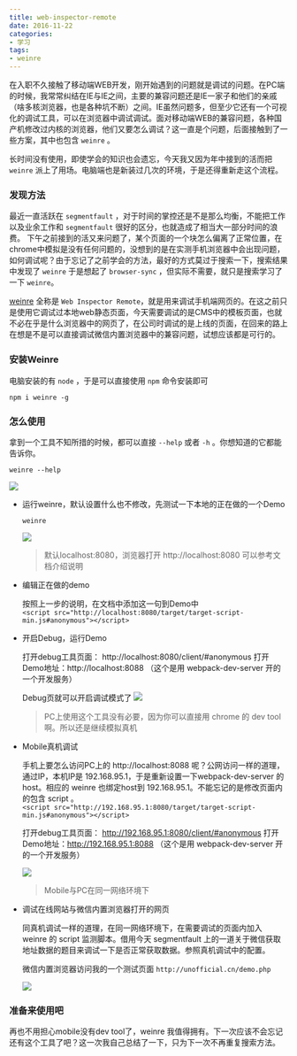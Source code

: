 ```yaml
---
title: web-inspector-remote
date: 2016-11-22
categories: 
- 学习
tags:
- weinre
---
```

在入职不久接触了移动端WEB开发，刚开始遇到的问题就是调试的问题。在PC端的时候，我常常纠结在IE与IE之间，主要的兼容问题还是IE一家子和他们的亲戚（啥多核浏览器，也是各种坑不断）之间。IE虽然问题多，但至少它还有一个可视化的调试工具，可以在浏览器中调试调试。面对移动端WEB的兼容问题，各种国产机修改过内核的浏览器，他们又要怎么调试？这一直是个问题，后面接触到了一些方案，其中也包含 `weinre` 。
<!-- more -->
长时间没有使用，即使学会的知识也会遗忘，今天我又因为年中接到的活而把 `weinre` 派上了用场。电脑端也是新装过几次的环境，于是还得重新走这个流程。  

### 发现方法
最近一直活跃在 `segmentfault` ，对于时间的掌控还是不是那么均衡，不能把工作以及业余工作和 `segmentfault` 很好的区分，也就造成了相当大一部分时间的浪费。
下午之前接到的活又来问题了，某个页面的一个块怎么偏离了正常位置，在chrome中模拟是没有任何问题的，没想到的是在实测手机浏览器中会出现问题，如何调试呢？由于忘记了之前学会的方法，最好的方式莫过于搜索一下，搜索结果中发现了 `weinre` 于是想起了 `browser-sync` ，但实际不需要，就只是搜索学习了一下 `weinre`。

[weinre](https://people.apache.org/~pmuellr/weinre/docs/latest/Home.html) 全称是 `Web Inspector Remote`，就是用来调试手机端网页的。在这之前只是使用它调试过本地web静态页面，今天需要调试的是CMS中的模板页面，也就不必在乎是什么浏览器中的网页了，在公司时调试的是上线的页面，在回来的路上在想是不是可以直接调试微信内置浏览器中的兼容问题，试想应该都是可行的。

### 安装Weinre
电脑安装的有 `node` ，于是可以直接使用 `npm` 命令安装即可
```
npm i weinre -g
```

### 怎么使用
拿到一个工具不知所措的时候，都可以直接 `--help` 或者 `-h` 。你想知道的它都能告诉你。
```
weinre --help
```

![](http://ww2.sinaimg.cn/large/e6cd2709gw1fa21j19yedj20fm05naa3.jpg)


- 运行weinre，默认设置什么也不修改，先测试一下本地的正在做的一个Demo
    ```
    weinre
    ```

    ![](http://ww4.sinaimg.cn/large/e6cd2709gw1fa21paidaij20f600vwea.jpg)

    > 默认localhost:8080，浏览器打开 http://localhost:8080 可以参考文档介绍说明

- 编辑正在做的demo

    按照上一步的说明，在文档中添加这一句到Demo中  
    `<script src="http://localhost:8080/target/target-script-min.js#anonymous"></script>` 

- 开启Debug，运行Demo

    打开debug工具页面： http://localhost:8080/client/#anonymous
    打开Demo地址：http://localhost:8088 （这个是用 webpack-dev-server 开的一个开发服务）

    Debug页就可以开启调试模式了
    ![](http://ww4.sinaimg.cn/large/e6cd2709gw1fa24qby2kzg20jn08jwfl.gif)
    
    > PC上使用这个工具没有必要，因为你可以直接用 chrome 的 dev tool 啊。所以还是继续模拟真机

- Mobile真机调试

    手机上要怎么访问PC上的 http://localhost:8088 呢？公网访问一样的道理，通过IP，本机IP是 192.168.95.1，于是重新设置一下webpack-dev-server 的host。相应的 weinre 也绑定host到 192.168.95.1。不能忘记的是修改页面内的包含 script 。  
    `<script src="http://192.168.95.1:8080/target/target-script-min.js#anonymous"></script>`

    打开debug工具页面： http://192.168.95.1:8080/client/#anonymous
    打开Demo地址：http://192.168.95.1:8088 （这个是用 webpack-dev-server 开的一个开发服务）

    ![](http://ww2.sinaimg.cn/mw690/e6cd2709gw1fa2646d36qg208z0fot8i.gif)

    > Mobile与PC在同一网络环境下

- 调试在线网站与微信内置浏览器打开的网页
    
    同真机调试一样的道理，在同一网络环境下，在需要调试的页面内加入 weinre 的 script 监测脚本。借用今天 segmentfault 上的一道关于微信获取地址数据的题目来调试一下是否正常获取数据。参照真机调试中的配置。

    微信内置浏览器访问我的一个测试页面 `http://unofficial.cn/demo.php`

    ![](http://ww1.sinaimg.cn/mw690/e6cd2709gw1fa26fbpxhgg20h40fodj4.gif)

### 准备来使用吧
再也不用担心mobile没有dev tool了，weinre 我值得拥有。下一次应该不会忘记还有这个工具了吧？这一次我自己总结了一下，只为下一次不再重复搜索方法。